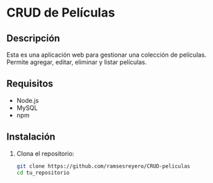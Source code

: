 # CRUD de Películas

## Descripción
Esta es una aplicación web para gestionar una colección de películas. Permite agregar, editar, eliminar y listar películas.

## Requisitos
- Node.js
- MySQL
- npm

## Instalación
1. Clona el repositorio:
   ```bash
   git clone https://github.com/ramsesreyero/CRUD-peliculas
   cd tu_repositorio